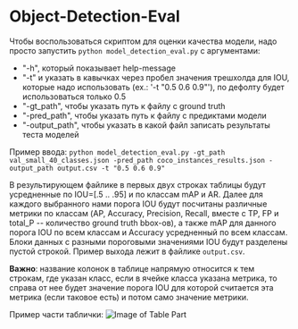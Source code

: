 # Object-Detection-Eval

Чтобы воспользоваться скриптом для оценки качества модели, надо просто запустить `python model_detection_eval.py` с аргументами:
- "-h", который показывает help-message
- "-t" и указать в кавычках через пробел значения трешхолда для IOU, которые надо использовать (ex.: '-t "0.5 0.6 0.9"'), по дефолту будет использоваться только 0.5
- "-gt_path", чтобы указать путь к файлу с ground truth 
- "-pred_path", чтобы указать путь к файлу с предиктами модели
- "-output_path", чтобы указать в какой файл записать результаты теста моделей

Пример ввода:
`python model_detection_eval.py -gt_path val_small_40_classes.json -pred_path coco_instances_results.json -output_path output.csv -t "0.5 0.6 0.9"`


В результирующем файлике в первых двух строках таблицы будут усредненные по IOU=[.5 .. .95] и по классам mAP и AR. Далее для каждого выбранного нами порога IOU будут посчитаны различные метрики по классам (AP, Accuracy, Precision, Recall, вместе с TP, FP и total_P -- количество ground truth bbox-ов), а также mAP для данного порога IOU по всем классам и Accuracy усредненный по всем классам. Блоки данных с разными пороговыми значениями IOU будут разделены пустой строкой. Пример выхода лежит в файлике `output.csv`.

**Важно**: название колонок в таблице напрямую относится к тем строкам, где указан класс, если в ячейке класса указана метрика, то справа от нее будет значение порога IOU для которой считается эта метрика (если таковое есть) и потом само значение метрики.

Пример части таблички:
![Image of Table Part](https://ia.wampi.ru/2020/09/29/Screen-Shot-2020-09-29-at-17.50.21.png)
